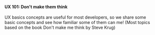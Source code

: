 ---
---
#### UX 101: Don't make them think

UX basics concepts are useful for most developers, so we share some basic concepts and see how familiar some of them can me! (Most topics based on the book Don't make me think by Steve Krug)
